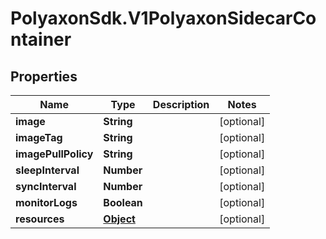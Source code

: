 # PolyaxonSdk.V1PolyaxonSidecarContainer

## Properties

Name | Type | Description | Notes
------------ | ------------- | ------------- | -------------
**image** | **String** |  | [optional] 
**imageTag** | **String** |  | [optional] 
**imagePullPolicy** | **String** |  | [optional] 
**sleepInterval** | **Number** |  | [optional] 
**syncInterval** | **Number** |  | [optional] 
**monitorLogs** | **Boolean** |  | [optional] 
**resources** | [**Object**](.md) |  | [optional] 


